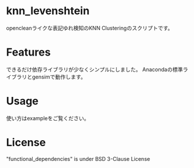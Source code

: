 # knn_levenshtein
opencleanライクな表記ゆれ検知のKNN Clusteringのスクリプトです。

# Features
できるだけ依存ライブラリが少なくシンプルにしました。
Anacondaの標準ライブラリとgensimで動作します。

# Usage
使い方はexampleをご覧ください。

# License

"functional_dependencies" is under BSD 3-Clause License
